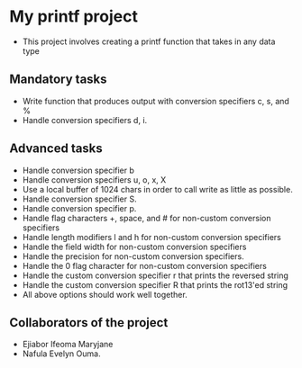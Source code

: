 # My printf project
- This project involves creating a printf function that takes in any data type
## Mandatory tasks
- Write function that produces output with conversion specifiers c, s, and %
- Handle conversion specifiers d, i.
## Advanced tasks
- Handle conversion specifier b
- Handle conversion specifiers u, o, x, X
- Use a local buffer of 1024 chars in order to call write as little as possible.
- Handle conversion specifier S.
- Handle conversion specifier p.
- Handle flag characters +, space, and # for non-custom conversion specifiers
- Handle length modifiers l and h for non-custom conversion specifiers
- Handle the field width for non-custom conversion specifiers
- Handle the precision for non-custom conversion specifiers.
- Handle the 0 flag character for non-custom conversion specifiers
- Handle the custom conversion specifier r that prints the reversed string
- Handle the custom conversion specifier R that prints the rot13'ed string
- All above options should work well together.
## Collaborators of the project 
- Ejiabor Ifeoma Maryjane
- Nafula Evelyn Ouma.

